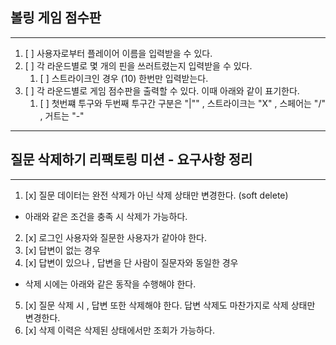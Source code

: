 

## 볼링 게임 점수판

---

1. [ ] 사용자로부터 플레이어 이름을 입력받을 수 있다. 
2. [ ] 각 라운드별로 몇 개의 핀을 쓰러트렸는지 입력받을 수 있다.
   1. [ ] 스트라이크인 경우 (10) 한번만 입력받는다. 
3. [ ] 각 라운드별로 게임 점수판을 출력할 수 있다. 이때 아래와 같이 표기한다.
   1. [ ] 첫번쨰 투구와 두번째 투구간 구분은 "|"" ,  스트라이크는 "X" , 스페어는 "/" , 거트는 "-" 

--- 
## 질문 삭제하기 리팩토링 미션 - 요구사항 정리

---
1. [x] 질문 데이터는 완전 삭제가 아닌 삭제 상태만 변경한다. (soft delete)
- 아래와 같은 조건을 충족 시 삭제가 가능하다.
2. [x] 로그인 사용자와 질문한 사용자가 같아야 한다.
3. [x] 답변이 없는 경우
4. [x] 답변이 있으나 , 답변을 단 사람이 질문자와 동일한 경우 

- 삭제 시에는 아래와 같은 동작을 수행해야 한다.

5. [x] 질문 삭제 시 , 답변 또한 삭제해야 한다. 답변 삭제도 마찬가지로 삭제 상태만 변경한다. 
6. [x] 삭제 이력은 삭제된 상태에서만 조회가 가능하다. 
